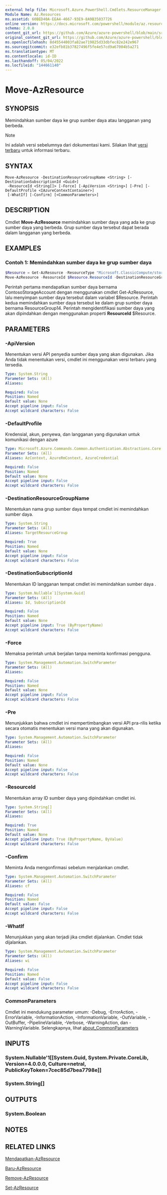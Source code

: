 ```yaml
---
external help file: Microsoft.Azure.PowerShell.Cmdlets.ResourceManager.dll-Help.xml
Module Name: Az.Resources
ms.assetid: 60BED40A-EEA4-4667-93E9-8A9B35037726
online version: https://docs.microsoft.com/powershell/module/az.resources/move-azresource
schema: 2.0.0
content_git_url: https://github.com/Azure/azure-powershell/blob/main/src/Resources/Resources/help/Move-AzResource.md
original_content_git_url: https://github.com/Azure/azure-powershell/blob/main/src/Resources/Resources/help/Move-AzResource.md
ms.openlocfilehash: 8d45544003fa82ae719825d33dbfec82e242e967
ms.sourcegitcommit: e32efb81b37827496f5fe4e57cd9a67004b5a271
ms.translationtype: MT
ms.contentlocale: id-ID
ms.lasthandoff: 05/04/2022
ms.locfileid: "144661140"
---
```

# Move-AzResource

## SYNOPSIS
Memindahkan sumber daya ke grup sumber daya atau langganan yang berbeda.

> [!NOTE]
>Ini adalah versi sebelumnya dari dokumentasi kami. Silakan lihat [versi terbaru](/powershell/module/az.resources/move-azresource) untuk informasi terbaru.

## SYNTAX

```
Move-AzResource -DestinationResourceGroupName <String> [-DestinationSubscriptionId <Guid>]
 -ResourceId <String[]> [-Force] [-ApiVersion <String>] [-Pre] [-DefaultProfile <IAzureContextContainer>]
 [-WhatIf] [-Confirm] [<CommonParameters>]
```

## DESCRIPTION
Cmdlet **Move-AzResource** memindahkan sumber daya yang ada ke grup sumber daya yang berbeda.
Grup sumber daya tersebut dapat berada dalam langganan yang berbeda.

## EXAMPLES

### Contoh 1: Memindahkan sumber daya ke grup sumber daya
```powershell
$Resource = Get-AzResource -ResourceType "Microsoft.ClassicCompute/storageAccounts" -ResourceName "ContosoStorageAccount"
Move-AzResource -ResourceId $Resource.ResourceId -DestinationResourceGroupName "ResourceGroup14"
```

Perintah pertama mendapatkan sumber daya bernama ContosoStorageAccount dengan menggunakan cmdlet Get-AzResource, lalu menyimpan sumber daya tersebut dalam variabel $Resource.
Perintah kedua memindahkan sumber daya tersebut ke dalam grup sumber daya bernama ResourceGroup14.
Perintah mengidentifikasi sumber daya yang akan dipindahkan dengan menggunakan properti **ResourceId** $Resource.

## PARAMETERS

### -ApiVersion
Menentukan versi API penyedia sumber daya yang akan digunakan.
Jika Anda tidak menentukan versi, cmdlet ini menggunakan versi terbaru yang tersedia.

```yaml
Type: System.String
Parameter Sets: (All)
Aliases:

Required: False
Position: Named
Default value: None
Accept pipeline input: False
Accept wildcard characters: False
```

### -DefaultProfile
Kredensial, akun, penyewa, dan langganan yang digunakan untuk komunikasi dengan azure

```yaml
Type: Microsoft.Azure.Commands.Common.Authentication.Abstractions.Core.IAzureContextContainer
Parameter Sets: (All)
Aliases: AzContext, AzureRmContext, AzureCredential

Required: False
Position: Named
Default value: None
Accept pipeline input: False
Accept wildcard characters: False
```

### -DestinationResourceGroupName
Menentukan nama grup sumber daya tempat cmdlet ini memindahkan sumber daya.

```yaml
Type: System.String
Parameter Sets: (All)
Aliases: TargetResourceGroup

Required: True
Position: Named
Default value: None
Accept pipeline input: False
Accept wildcard characters: False
```

### -DestinationSubscriptionId
Menentukan ID langganan tempat cmdlet ini memindahkan sumber daya .

```yaml
Type: System.Nullable`1[System.Guid]
Parameter Sets: (All)
Aliases: Id, SubscriptionId

Required: False
Position: Named
Default value: None
Accept pipeline input: True (ByPropertyName)
Accept wildcard characters: False
```

### -Force
Memaksa perintah untuk berjalan tanpa meminta konfirmasi pengguna.

```yaml
Type: System.Management.Automation.SwitchParameter
Parameter Sets: (All)
Aliases:

Required: False
Position: Named
Default value: None
Accept pipeline input: False
Accept wildcard characters: False
```

### -Pre
Menunjukkan bahwa cmdlet ini mempertimbangkan versi API pra-rilis ketika secara otomatis menentukan versi mana yang akan digunakan.

```yaml
Type: System.Management.Automation.SwitchParameter
Parameter Sets: (All)
Aliases:

Required: False
Position: Named
Default value: None
Accept pipeline input: False
Accept wildcard characters: False
```

### -ResourceId
Menentukan array ID sumber daya yang dipindahkan cmdlet ini.

```yaml
Type: System.String[]
Parameter Sets: (All)
Aliases:

Required: True
Position: Named
Default value: None
Accept pipeline input: True (ByPropertyName, ByValue)
Accept wildcard characters: False
```

### -Confirm
Meminta Anda mengonfirmasi sebelum menjalankan cmdlet.

```yaml
Type: System.Management.Automation.SwitchParameter
Parameter Sets: (All)
Aliases: cf

Required: False
Position: Named
Default value: False
Accept pipeline input: False
Accept wildcard characters: False
```

### -WhatIf
Menunjukkan yang akan terjadi jika cmdlet dijalankan.
Cmdlet tidak dijalankan.

```yaml
Type: System.Management.Automation.SwitchParameter
Parameter Sets: (All)
Aliases: wi

Required: False
Position: Named
Default value: False
Accept pipeline input: False
Accept wildcard characters: False
```

### CommonParameters
Cmdlet ini mendukung parameter umum: -Debug, -ErrorAction, -ErrorVariable, -InformationAction, -InformationVariable, -OutVariable, -OutBuffer, -PipelineVariable, -Verbose, -WarningAction, dan -WarningVariable. Selengkapnya, lihat [about_CommonParameters](http://go.microsoft.com/fwlink/?LinkID=113216)

## INPUTS

### System.Nullable'1[[System.Guid, System.Private.CoreLib, Version=4.0.0.0, Culture=netral, PublicKeyToken=7cec85d7bea7798e]]

### System.String[]

## OUTPUTS

### System.Boolean

## NOTES

## RELATED LINKS

[Mendapatkan-AzResource](./Get-AzResource.md)

[Baru-AzResource](./New-AzResource.md)

[Remove-AzResource](./Remove-AzResource.md)

[Set-AzResource](./Set-AzResource.md)


